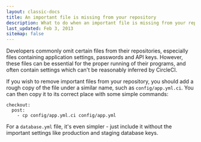```yaml
---
layout: classic-docs
title: An important file is missing from your repository
description: What to do when an important file is missing from your repository
last_updated: Feb 3, 2013
sitemap: false
---
```


Developers commonly omit certain files from their repositories, especially files containing application settings, passwords and API keys.
However, these files can be essential for the proper running of their programs, and often contain settings which can't be reasonably inferred by CircleCI.

If you wish to remove important files from your repository, you should add a rough copy of the file under a similar name, such as
`config/app.yml.ci`.
You can then copy it to its correct place with some simple commands:

```
checkout:
  post:
    - cp config/app.yml.ci config/app.yml
```

For a `database.yml` file, it's even simpler - just include it without the important settings like production and staging database keys.
